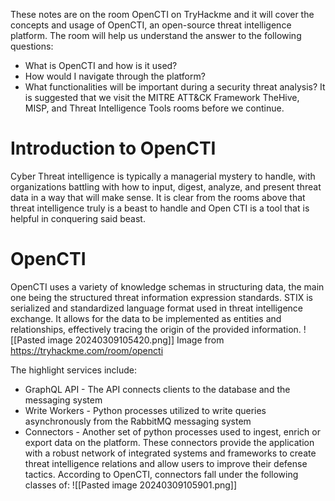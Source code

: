 These notes are on the room OpenCTI on TryHackme and it will cover the concepts and usage of OpenCTI, an open-source threat intelligence platform. The room will help us understand the answer to the following questions:
- What is OpenCTI and how is it used?
- How would I navigate through the platform?
- What functionalities will be important during a security threat analysis?
It is suggested that we visit the MITRE ATT&CK Framework TheHive, MISP, and Threat Intelligence Tools rooms before we continue.

# Introduction to OpenCTI

Cyber Threat intelligence is typically a managerial mystery to handle, with organizations battling with how to input, digest, analyze, and present threat data in a way that will make sense. It is clear from the rooms above that threat intelligence truly is a beast to handle and Open CTI is a tool that is helpful in conquering said beast. 

# OpenCTI 

OpenCTI uses a variety of knowledge schemas in structuring data, the main one being the structured threat information expression standards. STIX is serialized and standardized language format used in threat intelligence exchange. It allows for the data to be implemented as entities and relationships, effectively tracing the origin of the provided information.
![[Pasted image 20240309105420.png]]
Image from https://tryhackme.com/room/opencti

The highlight services include:
- GraphQL API - The API connects clients to the database and the messaging system
- Write Workers - Python processes utilized to write queries asynchronously from the RabbitMQ messaging system
- Connectors - Another set of python processes used to ingest, enrich or export data on the platform. These connectors provide the application with a robust network of integrated systems and frameworks to create threat intelligence relations and allow users to improve their defense tactics. 
According to OpenCTI, connectors fall under the following classes of:
![[Pasted image 20240309105901.png]]

